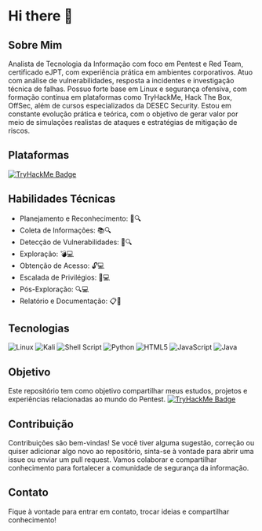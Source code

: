 # Hi there 👋

<!--
**Herick-Costa/Herick-Costa** is a ✨ _special_ ✨ repository because its `README.md` (this file) appears on your GitHub profile.

Here are some ideas to get you started:

- 🔭 I’m currently working on ...
- 🌱 I’m currently learning ...
- 👯 I’m looking to collaborate on ...
- 🤔 I’m looking for help with ...
- 💬 Ask me about ...
- 📫 How to reach me: ...
- 😄 Pronouns: ...
- ⚡ Fun fact: ...
-->
## Sobre Mim

Analista de Tecnologia da Informação com foco em Pentest e Red Team, certificado eJPT, com experiência prática em ambientes corporativos. Atuo com análise de vulnerabilidades, resposta a incidentes e investigação técnica de falhas. Possuo forte base em Linux e segurança ofensiva, com formação contínua em plataformas como TryHackMe, Hack The Box, OffSec, além de cursos especializados da DESEC Security. Estou em constante evolução prática e teórica, com o objetivo de gerar valor por meio de simulações realistas de ataques e estratégias de mitigação de riscos.

## Plataformas

<!-- [![Hack The Box](https://www.hackthebox.com/badge/image/2480369)](https://app.hackthebox.com/profile/2480369) -->

[![TryHackMe Badge](https://tryhackme-badges.s3.amazonaws.com/Zero08.png)](https://tryhackme.com/p/Zero08)
## Habilidades Técnicas

- Planejamento e Reconhecimento: 📝🔍
- Coleta de Informações: 📚🔍
- Detecção de Vulnerabilidades: 🎯🔍
- Exploração: 💣💻
- Obtenção de Acesso: 🔓💻
- Escalada de Privilégios: 👑💻
- Pós-Exploração: 🔍💻
- Relatório e Documentação: 📋📝

## Tecnologias

![Linux](https://img.shields.io/badge/Linux-FCC624?style=for-the-badge&logo=linux&logoColor=black)
![Kali](https://img.shields.io/badge/Kali-268BEE?style=for-the-badge&logo=kalilinux&logoColor=white)
![Shell Script](https://img.shields.io/badge/shell_script-%23121011.svg?style=for-the-badge&logo=gnu-bash&logoColor=white)
![Python](https://img.shields.io/badge/python-3670A0?style=for-the-badge&logo=python&logoColor=ffdd54)
![HTML5](https://img.shields.io/badge/html5-%23E34F26.svg?style=for-the-badge&logo=html5&logoColor=white)
![JavaScript](https://img.shields.io/badge/javascript-%23323330.svg?style=for-the-badge&logo=javascript&logoColor=%23F7DF1E)
![Java](https://img.shields.io/badge/java-%23ED8B00.svg?style=for-the-badge&logo=openjdk&logoColor=white)

## Objetivo
Este repositório tem como objetivo compartilhar meus estudos, projetos e experiências relacionadas ao mundo do Pentest. 
[![TryHackMe Badge](https://tryhackme-badges.s3.amazonaws.com/Zero08.png)](https://tryhackme.com/p/Zero08)
## Contribuição
Contribuições são bem-vindas! Se você tiver alguma sugestão, correção ou quiser adicionar algo novo ao repositório, sinta-se à vontade para abrir uma issue ou enviar um pull request. Vamos colaborar e compartilhar conhecimento para fortalecer a comunidade de segurança da informação.

## Contato

Fique à vontade para entrar em contato, trocar ideias e compartilhar conhecimento!
